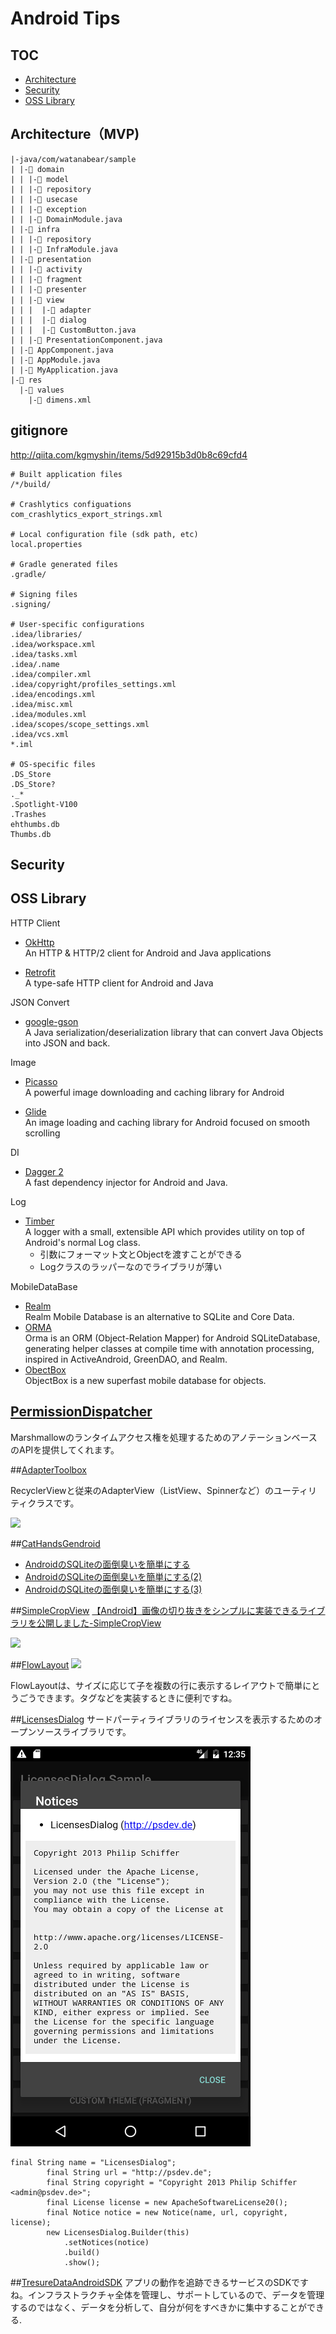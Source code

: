 # Android Tips

## TOC
- [Architecture](#architecture)
- [Security](#security)
- [OSS Library](#oss-library)


## Architecture（MVP)
```
|-java/com/watanabear/sample  
| |-📁 domain  
| | |-📁 model  
| | |-📁 repository  
| | |-📁 usecase   
| | |-📁 exception   
| | |-📃 DomainModule.java
| |-📁 infra  
| | |-📁 repository    
| | |-📃 InfraModule.java
| |-📁 presentation  
| | |-📁 activity  
| | |-📁 fragment  
| | |-📁 presenter  
| | |-📁 view　  
| | |  |-📁 adapter  
| | |  |-📁 dialog  
| | |  |-📃 CustomButton.java  
| | |-📃 PresentationComponent.java
| |-📃 AppComponent.java
| |-📃 AppModule.java
| |-📃 MyApplication.java  
|-📁 res  
  |-📁 values  
    |-📃 dimens.xml  
```
## gitignore

http://qiita.com/kgmyshin/items/5d92915b3d0b8c69cfd4

```
# Built application files
/*/build/

# Crashlytics configuations
com_crashlytics_export_strings.xml

# Local configuration file (sdk path, etc)
local.properties

# Gradle generated files
.gradle/

# Signing files
.signing/

# User-specific configurations
.idea/libraries/
.idea/workspace.xml
.idea/tasks.xml
.idea/.name
.idea/compiler.xml
.idea/copyright/profiles_settings.xml
.idea/encodings.xml
.idea/misc.xml
.idea/modules.xml
.idea/scopes/scope_settings.xml
.idea/vcs.xml
*.iml

# OS-specific files
.DS_Store
.DS_Store?
._*
.Spotlight-V100
.Trashes
ehthumbs.db
Thumbs.db
```

## Security

## OSS Library

HTTP Client
- [OkHttp](http://square.github.io/okhttp/)  
An HTTP & HTTP/2 client for Android and Java applications

- [Retrofit](https://square.github.io/retrofit/)  
A type-safe HTTP client for Android and Java

JSON Convert
- [google-gson](https://github.com/google/gson)  
A Java serialization/deserialization library that can convert Java Objects into JSON and back.

Image
- [Picasso](http://square.github.io/picasso/)  
A powerful image downloading and caching library for Android

- [Glide](https://github.com/bumptech/glide)  
An image loading and caching library for Android focused on smooth scrolling

DI
- [Dagger 2](https://github.com/google/dagger)  
A fast dependency injector for Android and Java.

Log
- [Timber](https://github.com/JakeWharton/timber)  
A logger with a small, extensible API which provides utility on top of Android's normal Log class.
  - 引数にフォーマット文とObjectを渡すことができる
  - Logクラスのラッパーなのでライブラリが薄い
  
MobileDataBase
- [Realm](https://realm.io/docs/java/latest/#getting-started)  
Realm Mobile Database is an alternative to SQLite and Core Data. 
- [ORMA](https://github.com/gfx/Android-Orma)  
Orma is an ORM (Object-Relation Mapper) for Android SQLiteDatabase, generating helper classes at compile time with annotation processing, inspired in ActiveAndroid, GreenDAO, and Realm.
- [ObectBox](https://github.com/greenrobot/ObjectBox)  
ObjectBox is a new superfast mobile database for objects.

## [PermissionDispatcher](https://github.com/hotchemi/PermissionsDispatcher)

Marshmallowのランタイムアクセス権を処理するためのアノテーションベースのAPIを提供してくれます。

##[AdapterToolbox](https://github.com/cattaka/AdapterToolbox)

RecyclerViewと従来のAdapterView（ListView、Spinnerなど）のユーティリティクラスです。

![](https://cloud.githubusercontent.com/assets/1239253/15986483/ed4f72d6-3043-11e6-81bb-4831991f727d.gif)

##[CatHandsGendroid](https://github.com/cattaka/CatHandsGendroid)
- [AndroidのSQLiteの面倒臭いを簡単にする](http://qiita.com/cattaka/items/1edd041c59cbcfeb6ff4)
- [AndroidのSQLiteの面倒臭いを簡単にする(2)](http://qiita.com/cattaka/items/e8d42f8d7388daf82cd2)
- [AndroidのSQLiteの面倒臭いを簡単にする(3)](http://qiita.com/cattaka/items/43ef5c9945437f9967d5)

##[SimpleCropView](https://github.com/IsseiAoki/SimpleCropView)
[【Android】画像の切り抜きをシンプルに実装できるライブラリを公開しました-SimpleCropView](http://qiita.com/issei_aoki/items/810f491da2e3d077b478)

![](https://camo.githubusercontent.com/4543749a82bbbcf158fe81e593c85aabeca4fe1b/68747470733a2f2f7261772e6769746875622e636f6d2f77696b692f4973736569416f6b692f53696d706c6543726f70566965772f696d616765732f312e312e302f64656d6f5f62617369635f75736167652e676966)

##[FlowLayout](https://github.com/blazsolar/FlowLayout)
![](https://raw.githubusercontent.com/blazsolar/FlowLayout/develop/images/framed_example_screenshot.png)

FlowLayoutは、サイズに応じて子を複数の行に表示するレイアウトで簡単にとうごうできます。タグなどを実装するときに便利ですね。

##[LicensesDialog](https://github.com/PSDev/LicensesDialog)
サードパーティライブラリのライセンスを表示するためのオープンソースライブラリです。

![](https://github.com/PSDev/LicensesDialog/raw/master/screenshot.png)

```
final String name = "LicensesDialog";
        final String url = "http://psdev.de";
        final String copyright = "Copyright 2013 Philip Schiffer <admin@psdev.de>";
        final License license = new ApacheSoftwareLicense20();
        final Notice notice = new Notice(name, url, copyright, license);
        new LicensesDialog.Builder(this)
            .setNotices(notice)
            .build()
            .show();
```

##[TresureDataAndroidSDK](https://docs.treasuredata.com/articles/android-sdk)
アプリの動作を追跡できるサービスのSDKですね。インフラストラクチャ全体を管理し、サポートしているので、データを管理するのではなく、データを分析して、自分が何をすべきかに集中することができる.











